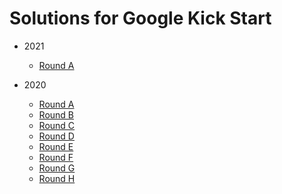 # Solutions for Google Kick Start

- 2021
  - [Round A](2021/Round_A)

- 2020
  - [Round A](2020/Round_A)
  - [Round B](2020/Round_B)
  - [Round C](2020/Round_C)
  - [Round D](2020/Round_D)
  - [Round E](2020/Round_E)
  - [Round F](2020/Round_F)
  - [Round G](2020/Round_G)
  - [Round H](2020/Round_H)
